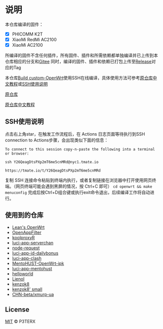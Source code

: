 # 说明

本仓库编译的固件：

- [X]  PHICOMM K2T
- [X]  XiaoMi RedMi AC2100
- [X]  XiaoMi AC2100

所编译的固件不含任何插件，所有固件、插件和所需依赖都单独编译并已上传到本仓库相应的分支和[Gitee](https://gitee.com/sakura_bot/OpenWRT_Action)
同时，编译的固件、插件和依赖已打包上传至[Release](https://github.com/Gladtbam/OpenWRT_Action/releases)对应的Tag

本仓库[Build custom-OpenWrt](https://github.com/Gladtbam/OpenWRT_Action/actions?query=workflow%3A%22Build+custom-OpenWrt%22)使用SSH在线编译，具体使用方法可参考[原仓库中文教程](https://p3terx.com/archives/build-openwrt-with-github-actions.html)或[SSH使用说明](https://github.com/Gladtbam/OpenWRT_Action#ssh%E4%BD%BF%E7%94%A8%E8%AF%B4%E6%98%8E)

[原仓库](https://github.com/P3TERX/Actions-OpenWrt)

[原仓库中文教程](https://p3terx.com/archives/build-openwrt-with-github-actions.html)

## SSH使用说明
点击右上角star，在触发工作流程后，在 Actions 日志页面等待执行到SSH connection to Actions步骤，会出现类似下面的信息：
```
To connect to this session copy-n-paste the following into a terminal or browser:

ssh Y26QeagDtsPXp2mT6me5cnMRd@nyc1.tmate.io

https://tmate.io/t/Y26QeagDtsPXp2mT6me5cnMRd
```
复制 SSH 连接命令粘贴到终端内执行，或者复制链接在浏览器中打开使用网页终端。（网页终端可能会遇到黑屏的情况，按 Ctrl+C 即可）
`cd openwrt && make menuconfig`
完成后按Ctrl+D组合键或执行exit命令退出，后续编译工作将自动进行。

## 使用到的仓库

- [Lean's OpenWrt](https://github.com/coolsnowwolf/lede)
- [OpenAppFilter](https://github.com/destan19/OpenAppFilter)
- [koolproxyR](https://github.com/jefferymvp/luci-app-koolproxyR)
- [luci-app-serverchan](https://github.com/tty228/luci-app-serverchan)
- [node-request](https://github.com/jerrykuku/node-request)
- [luci-app-jd-dailybonus](https://github.com/jerrykuku/luci-app-jd-dailybonus)
- [luci-app-clash](https://github.com/frainzy1477/luci-app-clash)
- [MentoHUST-OpenWrt-ipk](https://github.com/KyleRicardo/MentoHUST-OpenWrt-ipk)
- [luci-app-mentohust](https://github.com/BoringCat/luci-app-mentohust)
- [helloworld](https://github.com/fw876/helloworld)
- [Lienol](https://github.com/Lienol/openwrt-package)
- [kenzok8](https://github.com/kenzok8/openwrt-packages)
- [kenzok8' small](https://github.com/kenzok8/small)
- [CHN-beta/xmurp-ua](https://github.com/CHN-beta/xmurp-ua)

## License

[MIT](https://github.com/P3TERX/Actions-OpenWrt/blob/main/LICENSE) © P3TERX
